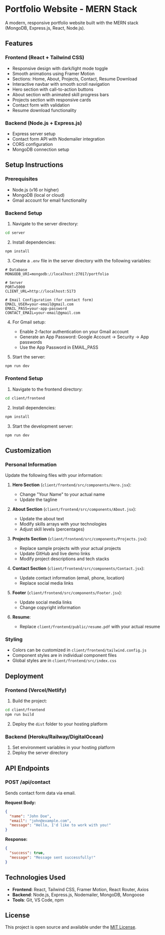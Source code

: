# Portfolio Website - MERN Stack

A modern, responsive portfolio website built with the MERN stack (MongoDB, Express.js, React, Node.js).

## Features

### Frontend (React + Tailwind CSS)
-  Responsive design with dark/light mode toggle
-  Smooth animations using Framer Motion
-  Sections: Home, About, Projects, Contact, Resume Download
-  Interactive navbar with smooth scroll navigation
-  Hero section with call-to-action buttons
-  About section with animated skill progress bars
-  Projects section with responsive cards
-  Contact form with validation
-  Resume download functionality

### Backend (Node.js + Express.js)
-  Express server setup
-  Contact form API with Nodemailer integration
-  CORS configuration
-  MongoDB connection setup

## Setup Instructions

### Prerequisites
- Node.js (v16 or higher)
- MongoDB (local or cloud)
- Gmail account for email functionality

### Backend Setup

1. Navigate to the server directory:
```bash
cd server
```

2. Install dependencies:
```bash
npm install
```

3. Create a `.env` file in the server directory with the following variables:
```env
# Database
MONGODB_URI=mongodb://localhost:27017/portfolio

# Server
PORT=5000
CLIENT_URL=http://localhost:5173

# Email Configuration (for contact form)
EMAIL_USER=your-email@gmail.com
EMAIL_PASS=your-app-password
CONTACT_EMAIL=your-email@gmail.com
```

4. For Gmail setup:
   - Enable 2-factor authentication on your Gmail account
   - Generate an App Password: Google Account → Security → App passwords
   - Use the App Password in EMAIL_PASS

5. Start the server:
```bash
npm run dev
```

### Frontend Setup

1. Navigate to the frontend directory:
```bash
cd client/frontend
```

2. Install dependencies:
```bash
npm install
```

3. Start the development server:
```bash
npm run dev
```

## Customization

### Personal Information
Update the following files with your information:

1. **Hero Section** (`client/frontend/src/components/Hero.jsx`):
   - Change "Your Name" to your actual name
   - Update the tagline

2. **About Section** (`client/frontend/src/components/About.jsx`):
   - Update the about text
   - Modify skills arrays with your technologies
   - Adjust skill levels (percentages)

3. **Projects Section** (`client/frontend/src/components/Projects.jsx`):
   - Replace sample projects with your actual projects
   - Update GitHub and live demo links
   - Modify project descriptions and tech stacks

4. **Contact Section** (`client/frontend/src/components/Contact.jsx`):
   - Update contact information (email, phone, location)
   - Replace social media links

5. **Footer** (`client/frontend/src/components/Footer.jsx`):
   - Update social media links
   - Change copyright information

6. **Resume**:
   - Replace `client/frontend/public/resume.pdf` with your actual resume

### Styling
- Colors can be customized in `client/frontend/tailwind.config.js`
- Component styles are in individual component files
- Global styles are in `client/frontend/src/index.css`

## Deployment

### Frontend (Vercel/Netlify)
1. Build the project:
```bash
cd client/frontend
npm run build
```

2. Deploy the `dist` folder to your hosting platform

### Backend (Heroku/Railway/DigitalOcean)
1. Set environment variables in your hosting platform
2. Deploy the server directory

## API Endpoints

### POST /api/contact
Sends contact form data via email.

**Request Body:**
```json
{
  "name": "John Doe",
  "email": "john@example.com",
  "message": "Hello, I'd like to work with you!"
}
```

**Response:**
```json
{
  "success": true,
  "message": "Message sent successfully!"
}
```

## Technologies Used

- **Frontend**: React, Tailwind CSS, Framer Motion, React Router, Axios
- **Backend**: Node.js, Express.js, Nodemailer, MongoDB, Mongoose
- **Tools**: Git, VS Code, npm

## License

This project is open source and available under the [MIT License](LICENSE).
